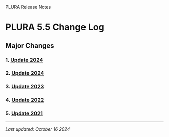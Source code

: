PLURA Release Notes

# PLURA 5.5 Change Log

## Major Changes
### 1. [Update 2024](https://github.com/qubitsec/plura/blob/main/update/v5.5/ko/2025.md)

### 2. [Update 2024](https://github.com/qubitsec/plura/blob/main/update/v5.5/ko/2024.md)

### 3. [Update 2023](https://github.com/qubitsec/plura/blob/main/update/v5.5/ko/2023.md)

### 4. [Update 2022](https://github.com/qubitsec/plura/blob/main/update/v5.5/ko/2022.md)

### 5. [Update 2021](https://github.com/qubitsec/plura/blob/main/update/v5.5/ko/2021.md)

---

_Last updated: October 16 2024_
